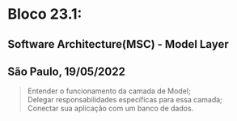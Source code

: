 # Bloco 23.1:

## Software Architecture(MSC) - Model Layer
## São Paulo, 19/05/2022

> Entender o funcionamento da camada de Model;\
> Delegar responsabilidades específicas para essa camada;\
> Conectar sua aplicação com um banco de dados.